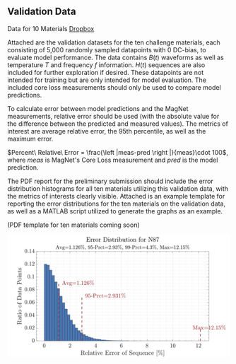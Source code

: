 ## Validation Data

Data for 10 Materials [Dropbox](https://www.dropbox.com/scl/fo/7blf0m91unme0nf49ifbe/h?rlkey=b2z0s50fyp8j3yy8bfm2dn91t&dl=0)

Attached are the validation datasets for the ten challenge materials, each consisting of 5,000 randomly sampled datapoints with 0 DC-bias, to evaluate model performance. The data contains $B(t)$ waveforms as well as temperature $T$ and frequency $f$ information. $H(t)$ sequences are also included for further exploration if desired. These datapoints are not intended for training but are only intended for model evaluation. The included core loss measurements should only be used to compare model predictions.

To calculate error between model predictions and the MagNet measurements, relative error should be used (with the absolute value for the difference between the predicted and measured values). The metrics of interest are average relative error, the 95th percentile, as well as the maximum error.

$Percent\ Relative\  Error = \frac{\left |meas-pred \right |}{meas}\cdot 100$, where $meas$ is MagNet's Core Loss measurement and $pred$ is the model prediction.

The PDF report for the preliminary submission should include the error distribution histograms for all ten materials utilizing this validation data, with the metrics of interests clearly visible. Attached is an example template for reporting the error distributions for the ten materials on the validation data, as well as a MATLAB script utilized to generate the graphs as an example.

(PDF template for ten materials coming soon)

<img src="../img/ExampleDistributionGraph.jpg" alt="ExampleDistributionGraph" width="540"/>
